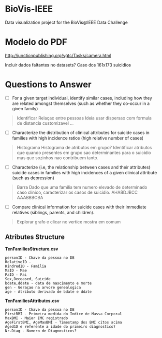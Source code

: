 # BioVis-IEEE
Data visualization project for the BioVis@IEEE Data Challenge

# Modelo do PDF
http://junctionpublishing.org/vgtc/Tasks/camera.html

Incluir dados faltantes no datasets? Caso dos 161x173 suicidios
# Questions to Answer

- [ ] For a given target individual, identify similar cases, including how they are related amongst themselves (such as whether they co-occur in a given family) 

>Identificar Relaçao entre pessoas
>Ideia usar dispersao com formula de distancia customizavel ...

- [ ] Characterize the distribution of clinical attributes for suicide cases in families with high incidence ratios (high relative number of cases)

>Histograma
>Histograma de atributos em grupo?
>Identificar atributos que quando presentes em grupo sao determinantes para o suicidio mas que sozinhos nao contribuem tanto.

- [ ] Characterize (i.e, the relationship between cases and their attributes) suicide cases in families with high incidences of a given clinical attribute (such as depression)

>Barra
>Dado que uma familia tem numero elevado de determinado caso clinico, caracterizar os
>casos de suicidio. 
>AHABDJBCC
>AAABBBCBA

- [ ] Compare clinical information for suicide cases with their immediate relatives (siblings, parents, and children).

>Explorar grafo e clicar no vertice mostra em comum

## Atributes Structure

**TenFamiliesStructure.csv**
```
personID - Chave da pessoa no DB
RelativeID - 
KindredID - Familia
MaID - Mae
PaID - Pai
Sex,Deceased, Suicide
bdate,ddate - data de nascimento e morte
gen - Geraçao na arvore genealogica
age - Atributo derivado de bdate e ddate
```

**TenFamiliesAttributes.csv**
```
personID - Chave da pessoa no DB
FirstBMI - Primeira medida do Indice de Massa Corporal
MaxBMI - Maior IMC registrado 
AgeFirstBMI, AgeMaxBMI - Timestamp dos BMI citos acima
Aged1D e referente a idade do primeiro diagnostico?
Nr.Diag - Numero de Diagnosticos?
```

